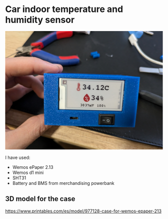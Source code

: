 # Car indoor temperature and humidity sensor

![case](images/case.jpg)

I have used:  
- Wemos ePaper 2.13
- Wemos d1 mini
- SHT31
- Battery and BMS from merchandising powerbank

## 3D model for the case
https://www.printables.com/es/model/977128-case-for-wemos-epaper-213
